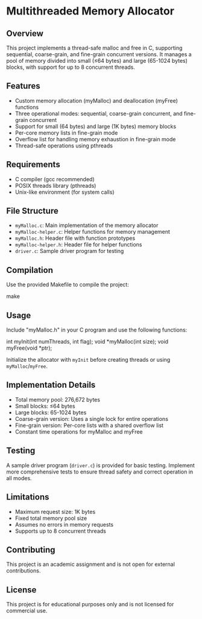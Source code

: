 # Multithreaded Memory Allocator

## Overview
This project implements a thread-safe malloc and free in C, supporting sequential, coarse-grain, and fine-grain concurrent versions. It manages a pool of memory divided into small (≤64 bytes) and large (65-1024 bytes) blocks, with support for up to 8 concurrent threads.

## Features
- Custom memory allocation (myMalloc) and deallocation (myFree) functions
- Three operational modes: sequential, coarse-grain concurrent, and fine-grain concurrent
- Support for small (64 bytes) and large (1K bytes) memory blocks
- Per-core memory lists in fine-grain mode
- Overflow list for handling memory exhaustion in fine-grain mode
- Thread-safe operations using pthreads

## Requirements
- C compiler (gcc recommended)
- POSIX threads library (pthreads)
- Unix-like environment (for system calls)

## File Structure
- `myMalloc.c`: Main implementation of the memory allocator
- `myMalloc-helper.c`: Helper functions for memory management
- `myMalloc.h`: Header file with function prototypes
- `myMalloc-helper.h`: Header file for helper functions
- `driver.c`: Sample driver program for testing

## Compilation
Use the provided Makefile to compile the project:

make

## Usage
Include "myMalloc.h" in your C program and use the following functions:

int myInit(int numThreads, int flag);
void *myMalloc(int size);
void myFree(void *ptr);

Initialize the allocator with `myInit` before creating threads or using `myMalloc`/`myFree`.

## Implementation Details
- Total memory pool: 276,672 bytes
- Small blocks: ≤64 bytes
- Large blocks: 65-1024 bytes
- Coarse-grain version: Uses a single lock for entire operations
- Fine-grain version: Per-core lists with a shared overflow list
- Constant time operations for myMalloc and myFree

## Testing
A sample driver program (`driver.c`) is provided for basic testing. Implement more comprehensive tests to ensure thread safety and correct operation in all modes.

## Limitations
- Maximum request size: 1K bytes
- Fixed total memory pool size
- Assumes no errors in memory requests
- Supports up to 8 concurrent threads

## Contributing
This project is an academic assignment and is not open for external contributions.

## License
This project is for educational purposes only and is not licensed for commercial use.
